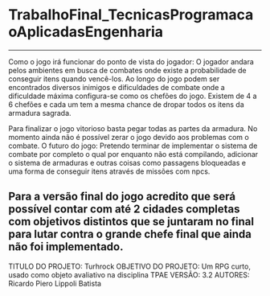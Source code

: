 # TrabalhoFinal_TecnicasProgramacaoAplicadasEngenharia
----------------------------------------------------------------------------
  Como o jogo irá funcionar do ponto de vista do jogador:
  O jogador andara pelos ambientes em busca de combates onde existe a probabilidade de 
  conseguir itens quando vencê-los. Ao longo do jogo podem ser encontrados diversos inimigos 
  e dificuldades de combate onde a dificuldade máxima configura-se como os chefões do jogo.
  Existem de 4 a 6 chefões e cada um tem a mesma chance de dropar todos os itens da 
  armadura sagrada.
  
  Para finalizar o jogo vitorioso basta pegar todas as partes da armadura.
  No momento ainda não é possível zerar o jogo devido aos problemas com o combate.
  O futuro do jogo:
  Pretendo terminar de implementar o sistema de combate por completo o qual por enquanto 
  não está compilando, adicionar o sistema de armaduras e outras coisas como passagens 
  bloqueadas e uma forma de conseguir itens através de missões com npcs.
  
  Para a versão final do jogo acredito que será possível contar com até 2 cidades completas com 
  objetivos distintos que se juntaram no final para lutar contra o grande chefe final que ainda 
  não foi implementado.
------------------------------------------------------------------------

TITULO DO PROJETO: Turhrock
OBJETIVO DO PROJETO: Um RPG curto, usado como objeto avaliativo na disciplina TPAE
VERSÃO: 3.2
AUTORES: Ricardo Piero Lippoli Batista
